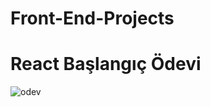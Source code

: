 # Front-End-Projects  
# React Başlangıç Ödevi  
![odev](https://user-images.githubusercontent.com/107222149/200642367-f696512e-1798-4f37-906a-60e2239a5e2b.png)
